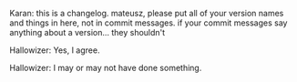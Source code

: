 Karan: this is a changelog. mateusz, please put all of your version names and things in here, not in commit messages. if your commit messages say anything about a version... they shouldn't
	
Hallowizer: Yes, I agree.

Hallowizer: I may or may not have done something.
